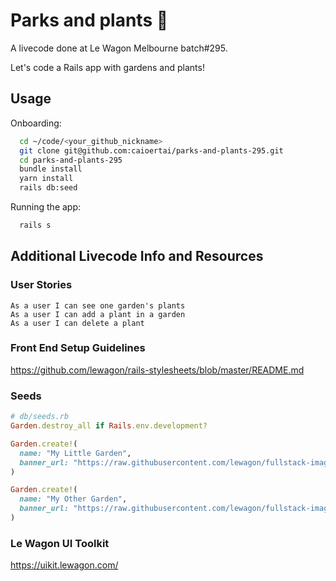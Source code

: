 # Parks and plants 🌴

A livecode done at Le Wagon Melbourne batch#295.

Let's code a Rails app with gardens and plants!

## Usage
Onboarding:
```bash
  cd ~/code/<your_github_nickname>
  git clone git@github.com:caioertai/parks-and-plants-295.git
  cd parks-and-plants-295
  bundle install
  yarn install
  rails db:seed
```
Running the app:
```bash
  rails s
```

## Additional Livecode Info and Resources

### User Stories

```
As a user I can see one garden's plants
As a user I can add a plant in a garden
As a user I can delete a plant
```

### Front End Setup Guidelines

https://github.com/lewagon/rails-stylesheets/blob/master/README.md

### Seeds

```ruby
# db/seeds.rb
Garden.destroy_all if Rails.env.development?

Garden.create!(
  name: "My Little Garden",
  banner_url: "https://raw.githubusercontent.com/lewagon/fullstack-images/master/rails/parks-and-plants/garden_1.jpg"
)

Garden.create!(
  name: "My Other Garden",
  banner_url: "https://raw.githubusercontent.com/lewagon/fullstack-images/master/rails/parks-and-plants/garden_2.jpg"
)
```

### Le Wagon UI Toolkit

https://uikit.lewagon.com/
